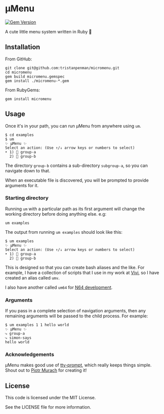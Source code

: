 # μMenu

[![Gem Version](https://badge.fury.io/rb/micromenu.svg)](https://badge.fury.io/rb/micromenu)

A cute little menu system written in Ruby :smiling_face_with_three_hearts:

## Installation

From GitHub:

    git clone git@github.com:tristanpenman/micromenu.git
    cd micromenu
    gem build micromenu.gemspec
    gem install ./micromenu-*.gem

From RubyGems:

    gem install micromenu

## Usage

Once it's in your path, you can run μMenu from anywhere using `um`.

    $ cd examples
    $ um
    ✨ μMenu ✨
    Select an action: (Use ↑/↓ arrow keys or numbers to select)
    ‣ 1) 📁 group-a
      2) 📁 group-b

The directory `group-b` contains a sub-directory `subgroup-a`, so you can navigate down to that.

When an executable file is discovered, you will be prompted to provide arguments for it.

### Starting directory

Running `um` with a particular path as its first argument will change the working directory before doing anything else. e.g:

    um examples

The output from running `um examples` should look like this:

    $ um examples
    ✨ μMenu ✨
    Select an action: (Use ↑/↓ arrow keys or numbers to select)
    ‣ 1) 📁 group-a
      2) 📁 group-b

This is designed so that you can create bash aliases and the like. For example, I have a collection of scripts that I use in my work at [Vivi](https://vivi.io), so I have created an alias called `umv`.

I also have another called `um64` for [N64 development](https://github.com/tristanpenman/asteroids/tree/master/n64).

### Arguments

If you pass in a complete selection of navigation arguments, then any remaining arguments will be passed to the child process. For example:

    $ um examples 1 1 hello world
    ✨ μMenu ✨
    ⤷ group-a
    ⤷ simon-says
    hello world

### Acknowledgements

μMenu makes good use of [tty-prompt](https://github.com/piotrmurach/tty-prompt), which really keeps things simple. Shout out to [Piotr Murach](https://piotrmurach.com/) for creating it!

## License

This code is licensed under the MIT License.

See the LICENSE file for more information.
